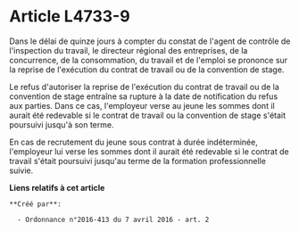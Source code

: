 # Article L4733-9

Dans le délai de quinze jours à compter du constat de l'agent de contrôle de l'inspection du travail, le directeur régional
des entreprises, de la concurrence, de la consommation, du travail et de l'emploi se prononce sur la reprise de l'exécution
du contrat de travail ou de la convention de stage.

Le refus d'autoriser la reprise de l'exécution du contrat de travail ou de la convention de stage entraîne sa rupture à la
date de notification du refus aux parties. Dans ce cas, l'employeur verse au jeune les sommes dont il aurait été redevable si
le contrat de travail ou la convention de stage s'était poursuivi jusqu'à son terme.

En cas de recrutement du jeune sous contrat à durée indéterminée, l'employeur lui verse les sommes dont il aurait été
redevable si le contrat de travail s'était poursuivi jusqu'au terme de la formation professionnelle suivie.

**Liens relatifs à cet article**

	**Créé par**:

	  - Ordonnance n°2016-413 du 7 avril 2016 - art. 2
